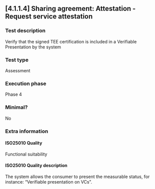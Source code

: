 
## [4.1.1.4] Sharing agreement: Attestation - Request service attestation
 
### Test description
Verify that the signed TEE certification is included in a Verifiable Presentation by the system
 
### Test type
Assessment
 
### Execution phase
Phase 4
 
### Minimal?
No
 
### Extra information
#### ISO25010 Quality
Functional suitability
#### ISO25010 Quality description
The system allows the consumer to present the measurable status, for instance: “Verifiable presentation on VCs”.
    